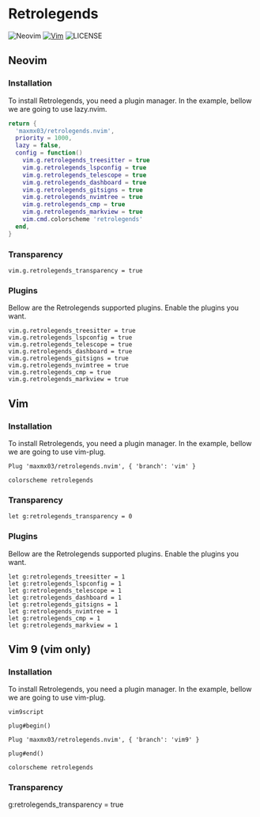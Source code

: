 # Retrolegends

![Neovim](https://img.shields.io/badge/Neovim-blue?NeoVim-%2357A143.svg?&style=for-the-badge&logo=neovim&logoColor=white)
[![Vim](https://img.shields.io/badge/Vim-%2311AB00.svg?logo=vim&logoColor=white)](#)
![LICENSE](https://shields.io/badge/LICENSE-MIT-orange?style=for-the-badge)

## Neovim

### Installation

To install Retrolegends, you need a plugin manager.
In the example, bellow we are going to use lazy.nvim.

```lua
return {
  'maxmx03/retrolegends.nvim',
  priority = 1000,
  lazy = false,
  config = function()
    vim.g.retrolegends_treesitter = true
    vim.g.retrolegends_lspconfig = true
    vim.g.retrolegends_telescope = true
    vim.g.retrolegends_dashboard = true
    vim.g.retrolegends_gitsigns = true
    vim.g.retrolegends_nvimtree = true
    vim.g.retrolegends_cmp = true
    vim.g.retrolegends_markview = true
    vim.cmd.colorscheme 'retrolegends'
  end,
}
```

### Transparency

`vim.g.retrolegends_transparency = true`

### Plugins

Bellow are the Retrolegends supported plugins.
Enable the plugins you want.

```vim
vim.g.retrolegends_treesitter = true
vim.g.retrolegends_lspconfig = true
vim.g.retrolegends_telescope = true
vim.g.retrolegends_dashboard = true
vim.g.retrolegends_gitsigns = true
vim.g.retrolegends_nvimtree = true
vim.g.retrolegends_cmp = true
vim.g.retrolegends_markview = true
```

## Vim

### Installation

To install Retrolegends, you need a plugin manager.
In the example, bellow we are going to use vim-plug.

```vim
Plug 'maxmx03/retrolegends.nvim', { 'branch': 'vim' }

colorscheme retrolegends
```

### Transparency

`let g:retrolegends_transparency = 0`

### Plugins

Bellow are the Retrolegends supported plugins.
Enable the plugins you want.

```vim
let g:retrolegends_treesitter = 1
let g:retrolegends_lspconfig = 1
let g:retrolegends_telescope = 1
let g:retrolegends_dashboard = 1
let g:retrolegends_gitsigns = 1
let g:retrolegends_nvimtree = 1
let g:retrolegends_cmp = 1
let g:retrolegends_markview = 1
```

## Vim 9 (vim only)

### Installation

To install Retrolegends, you need a plugin manager.
In the example, bellow we are going to use vim-plug.

```vim
vim9script

plug#begin()

Plug 'maxmx03/retrolegends.nvim', { 'branch': 'vim9' }

plug#end()

colorscheme retrolegends
```

### Transparency

g:retrolegends_transparency = true
